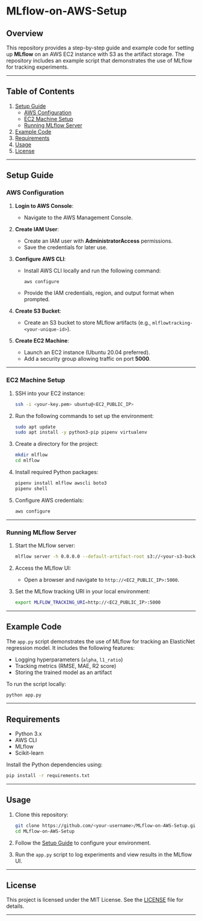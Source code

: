 # MLflow-on-AWS-Setup

## Overview

This repository provides a step-by-step guide and example code for setting up **MLflow** on an AWS EC2 instance with S3 as the artifact storage. The repository includes an example script that demonstrates the use of MLflow for tracking experiments.

---

## Table of Contents
1. [Setup Guide](#setup-guide)
   - [AWS Configuration](#aws-configuration)
   - [EC2 Machine Setup](#ec2-machine-setup)
   - [Running MLflow Server](#running-mlflow-server)
2. [Example Code](#example-code)
3. [Requirements](#requirements)
4. [Usage](#usage)
5. [License](#license)

---

## Setup Guide

### AWS Configuration

1. **Login to AWS Console**:
   - Navigate to the AWS Management Console.

2. **Create IAM User**:
   - Create an IAM user with **AdministratorAccess** permissions.
   - Save the credentials for later use.

3. **Configure AWS CLI**:
   - Install AWS CLI locally and run the following command:
     ```bash
     aws configure
     ```
   - Provide the IAM credentials, region, and output format when prompted.

4. **Create S3 Bucket**:
   - Create an S3 bucket to store MLflow artifacts (e.g., `mlflowtracking-<your-unique-id>`).

5. **Create EC2 Machine**:
   - Launch an EC2 instance (Ubuntu 20.04 preferred).
   - Add a security group allowing traffic on port **5000**.

---

### EC2 Machine Setup

1. SSH into your EC2 instance:
   ```bash
   ssh -i <your-key.pem> ubuntu@<EC2_PUBLIC_IP>
   ```

2. Run the following commands to set up the environment:
   ```bash
   sudo apt update
   sudo apt install -y python3-pip pipenv virtualenv
   ```

3. Create a directory for the project:
   ```bash
   mkdir mlflow
   cd mlflow
   ```

4. Install required Python packages:
   ```bash
   pipenv install mlflow awscli boto3
   pipenv shell
   ```

5. Configure AWS credentials:
   ```bash
   aws configure
   ```

---

### Running MLflow Server

1. Start the MLflow server:
   ```bash
   mlflow server -h 0.0.0.0 --default-artifact-root s3://<your-s3-bucket> --port 5000
   ```

2. Access the MLflow UI:
   - Open a browser and navigate to `http://<EC2_PUBLIC_IP>:5000`.

3. Set the MLflow tracking URI in your local environment:
   ```bash
   export MLFLOW_TRACKING_URI=http://<EC2_PUBLIC_IP>:5000
   ```

---

## Example Code

The `app.py` script demonstrates the use of MLflow for tracking an ElasticNet regression model. It includes the following features:
- Logging hyperparameters (`alpha`, `l1_ratio`)
- Tracking metrics (RMSE, MAE, R2 score)
- Storing the trained model as an artifact

To run the script locally:
```bash
python app.py
```

---

## Requirements

- Python 3.x
- AWS CLI
- MLflow
- Scikit-learn

Install the Python dependencies using:
```bash
pip install -r requirements.txt
```

---

## Usage

1. Clone this repository:
   ```bash
   git clone https://github.com/<your-username>/MLflow-on-AWS-Setup.git
   cd MLflow-on-AWS-Setup
   ```

2. Follow the [Setup Guide](#setup-guide) to configure your environment.

3. Run the `app.py` script to log experiments and view results in the MLflow UI.

---

## License

This project is licensed under the MIT License. See the [LICENSE](LICENSE) file for details.

---
